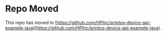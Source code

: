 # Repo Moved

This repo has moved to [https://github.com/HPInc/printos-device-api-example-java](https://github.com/HPInc/printos-device-api-example-java).

